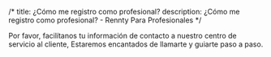 /*title: ¿Cómo me registro como profesional?description: ¿Cómo me registro como profesional? - Rennty Para Profesionales*/Por favor, facilítanos tu información de contacto a nuestro centro de servicio al cliente, Estaremos encantados de llamarte y guiarte paso a paso.